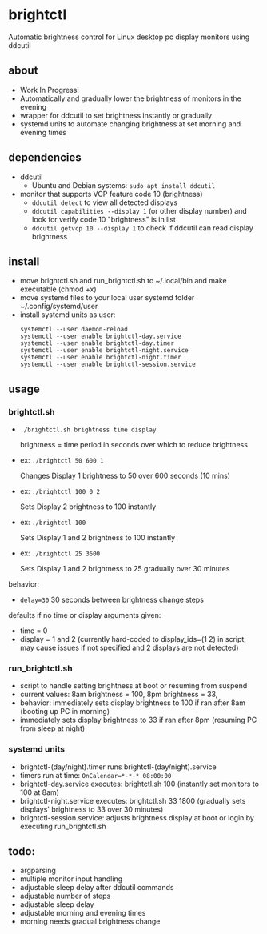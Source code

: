 # brightctl
Automatic brightness control for Linux desktop pc display monitors using ddcutil

## about
* Work In Progress!
* Automatically and gradually lower the brightness of monitors in the evening
* wrapper for ddcutil to set brightness instantly or gradually
* systemd units to automate changing brightness at set morning and evening times

## dependencies
* ddcutil
  * Ubuntu and Debian systems: ```sudo apt install ddcutil```
* monitor that supports VCP feature code 10 (brightness)
  * ```ddcutil detect``` to view all detected displays
  * ```ddcutil capabilities --display 1``` (or other display number) and look for verify code 10 "brightness" is in list
  * ```ddcutil getvcp 10 --display 1``` to check if ddcutil can read display brightness

## install
* move brightctl.sh and run_brightctl.sh to ~/.local/bin and make executable (chmod +x)
* move systemd files to your local user systemd folder ~/.config/systemd/user
* install systemd units as user: 
  ```
  systemctl --user daemon-reload
  systemctl --user enable brightctl-day.service
  systemctl --user enable brightctl-day.timer
  systemctl --user enable brightctl-night.service
  systemctl --user enable brightctl-night.timer
  systemctl --user enable brightctl-session.service
  ```

## usage
### brightctl.sh
* ```./brightctl.sh brightness time display```
  
  brightness = time period in seconds over which to reduce brightness

* ex: ```./brightctl 50 600 1```

  Changes Display 1 brightness to 50 over 600 seconds (10 mins)

* ex: ```./brightctl 100 0 2```

  Sets Display 2 brightness to 100 instantly

* ex: ```./brightctl 100```

  Sets Display 1 and 2 brightness to 100 instantly

* ex: ```./brightctl 25 3600```

  Sets Display 1 and 2 brightness to 25 gradually over 30 minutes

behavior:
* ```delay=30``` 30 seconds between brightness change steps

defaults if no time or display arguments given:
* time = 0
* display = 1 and 2 (currently hard-coded to display_ids=(1 2) in script, may cause issues if not specified and 2 displays are not detected)

### run_brightctl.sh
* script to handle setting brightness at boot or resuming from suspend
* current values: 8am brightness = 100, 8pm brightness = 33, 
* behavior: immediately sets display brightness to 100 if ran after 8am (booting up PC in morning)
* immediately sets display brightness to 33 if ran after 8pm (resuming PC from sleep at night)

### systemd units
* brightctl-(day/night).timer runs brightctl-(day/night).service
* timers run at time: ```OnCalendar=*-*-* 08:00:00```
* brightctl-day.service executes: brightctl.sh 100 (instantly set monitors to 100 at 8am)
* brightctl-night.service executes: brightctl.sh 33 1800 (gradually sets displays' brightness to 33 over 30 minutes)
* brightctl-session.service: adjusts brightness display at boot or login by executing run_brightctl.sh

## todo:
* argparsing
* multiple monitor input handling
* adjustable sleep delay after ddcutil commands
* adjustable number of steps
* adjustable sleep delay
* adjustable morning and evening times
* morning needs gradual brightness change
